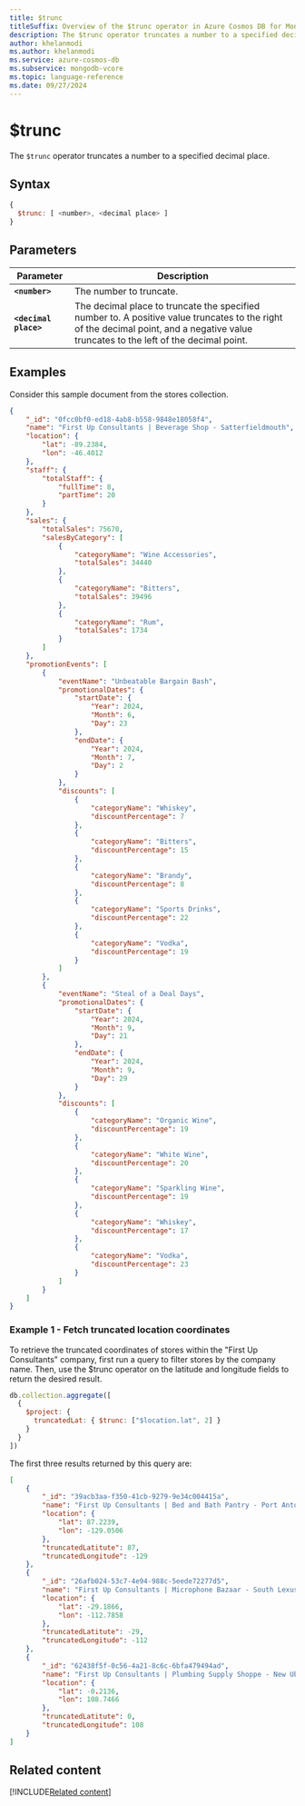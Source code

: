 ```yaml
---
title: $trunc
titleSuffix: Overview of the $trunc operator in Azure Cosmos DB for MongoDB (vCore)
description: The $trunc operator truncates a number to a specified decimal place.
author: khelanmodi
ms.author: khelanmodi
ms.service: azure-cosmos-db
ms.subservice: mongodb-vcore
ms.topic: language-reference
ms.date: 09/27/2024
---
```


# $trunc

The `$trunc` operator truncates a number to a specified decimal place.

## Syntax

```javascript
{
  $trunc: [ <number>, <decimal place> ]
}
```

## Parameters

| Parameter | Description |
| --- | --- |
| **`<number>`** | The number to truncate. |
| **`<decimal place>`** | The decimal place to truncate the specified number to. A positive value truncates to the right of the decimal point, and a negative value truncates to the left of the decimal point. |

## Examples

Consider this sample document from the stores collection.

```json
{
    "_id": "0fcc0bf0-ed18-4ab8-b558-9848e18058f4",
    "name": "First Up Consultants | Beverage Shop - Satterfieldmouth",
    "location": {
        "lat": -89.2384,
        "lon": -46.4012
    },
    "staff": {
        "totalStaff": {
            "fullTime": 8,
            "partTime": 20
        }
    },
    "sales": {
        "totalSales": 75670,
        "salesByCategory": [
            {
                "categoryName": "Wine Accessories",
                "totalSales": 34440
            },
            {
                "categoryName": "Bitters",
                "totalSales": 39496
            },
            {
                "categoryName": "Rum",
                "totalSales": 1734
            }
        ]
    },
    "promotionEvents": [
        {
            "eventName": "Unbeatable Bargain Bash",
            "promotionalDates": {
                "startDate": {
                    "Year": 2024,
                    "Month": 6,
                    "Day": 23
                },
                "endDate": {
                    "Year": 2024,
                    "Month": 7,
                    "Day": 2
                }
            },
            "discounts": [
                {
                    "categoryName": "Whiskey",
                    "discountPercentage": 7
                },
                {
                    "categoryName": "Bitters",
                    "discountPercentage": 15
                },
                {
                    "categoryName": "Brandy",
                    "discountPercentage": 8
                },
                {
                    "categoryName": "Sports Drinks",
                    "discountPercentage": 22
                },
                {
                    "categoryName": "Vodka",
                    "discountPercentage": 19
                }
            ]
        },
        {
            "eventName": "Steal of a Deal Days",
            "promotionalDates": {
                "startDate": {
                    "Year": 2024,
                    "Month": 9,
                    "Day": 21
                },
                "endDate": {
                    "Year": 2024,
                    "Month": 9,
                    "Day": 29
                }
            },
            "discounts": [
                {
                    "categoryName": "Organic Wine",
                    "discountPercentage": 19
                },
                {
                    "categoryName": "White Wine",
                    "discountPercentage": 20
                },
                {
                    "categoryName": "Sparkling Wine",
                    "discountPercentage": 19
                },
                {
                    "categoryName": "Whiskey",
                    "discountPercentage": 17
                },
                {
                    "categoryName": "Vodka",
                    "discountPercentage": 23
                }
            ]
        }
    ]
}
```

### Example 1 - Fetch truncated location coordinates

To retrieve the truncated coordinates of stores within the "First Up Consultants" company, first run a query to filter stores by the company name. Then, use the $trunc operator on the latitude and longitude fields to return the desired result.

```javascript
db.collection.aggregate([
  {
    $project: {
      truncatedLat: { $trunc: ["$location.lat", 2] }
    }
  }
])
```

The first three results returned by this query are:

```json
[
    {
        "_id": "39acb3aa-f350-41cb-9279-9e34c004415a",
        "name": "First Up Consultants | Bed and Bath Pantry - Port Antone",
        "location": {
            "lat": 87.2239,
            "lon": -129.0506
        },
        "truncatedLatitute": 87,
        "truncatedLongitude": -129
    },
    {
        "_id": "26afb024-53c7-4e94-988c-5eede72277d5",
        "name": "First Up Consultants | Microphone Bazaar - South Lexusland",
        "location": {
            "lat": -29.1866,
            "lon": -112.7858
        },
        "truncatedLatitute": -29,
        "truncatedLongitude": -112
    },
    {
        "_id": "62438f5f-0c56-4a21-8c6c-6bfa479494ad",
        "name": "First Up Consultants | Plumbing Supply Shoppe - New Ubaldofort",
        "location": {
            "lat": -0.2136,
            "lon": 108.7466
        },
        "truncatedLatitute": 0,
        "truncatedLongitude": 108
    }
]
```

## Related content
[!INCLUDE[Related content](../includes/related-content.md)]
